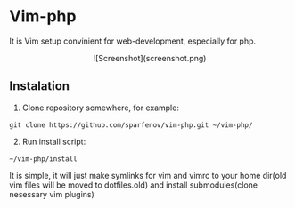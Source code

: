 # Vim-php
It is Vim setup convinient for web-development, especially for php.
<center>![Screenshot](screenshot.png)</center>

## Instalation
1. Clone repository somewhere, for example:
```vim
git clone https://github.com/sparfenov/vim-php.git ~/vim-php/
```
2. Run install script:
```vim
~/vim-php/install 
```
It is simple, it will just make symlinks for vim and vimrc to your home dir(old vim files will be moved to dotfiles.old) and install submodules(clone nesessary vim plugins)
